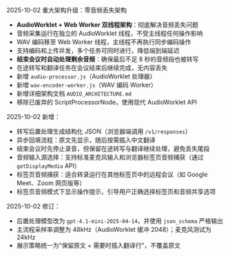 2025-10-02 重大架构升级：零音频丢失架构
- **AudioWorklet + Web Worker 双线程架构**：彻底解决音频丢失问题
- 音频采集运行在独立的 AudioWorklet 线程，不受主线程任何操作影响
- WAV 编码移至 Web Worker 线程，主线程不再执行同步编码操作
- 支持编码和上传并发，多个任务可同时进行，降低端到端延迟
- **结束会议时自动处理剩余音频**：确保最后不足 8 秒的音频段也被转写
- 在途转写和翻译任务在会议结束后继续完成，无内容丢失
- 新增 `audio-processor.js`（AudioWorklet 处理器）
- 新增 `wav-encoder-worker.js`（WAV 编码 Worker）
- 新增详细架构文档 `AUDIO_ARCHITECTURE.md`
- 移除已废弃的 ScriptProcessorNode，使用现代 AudioWorklet API

2025-10-02 新增：
- 转写后置处理生成结构化 JSON（浏览器端调用 `/v1/responses`）
- 异步回填流程：原文先显示，随后按需插入中文翻译
- 结束会议时先停止录音，但保留在途转写与翻译继续处理，避免丢失尾段
- 音频输入源选择：支持标准麦克风输入和浏览器标签页音频捕获（通过 `getDisplayMedia` API）
- 标签页音频捕获：适合转录运行在其他标签页中的远程会议（如 Google Meet、Zoom 网页版等）
- 标签页音频模式下显示操作提示，引导用户正确选择标签页和音频共享选项

2025-10-02 修订：
- 后置处理模型改为 `gpt-4.1-mini-2025-04-14`，并使用 `json_schema` 严格输出
- 主流程采样率调整为 48kHz（AudioWorklet 缓冲 2048）；麦克风测试为 24kHz
- 展示策略统一为"保留原文 + 需要时插入翻译行"，不覆盖原文
